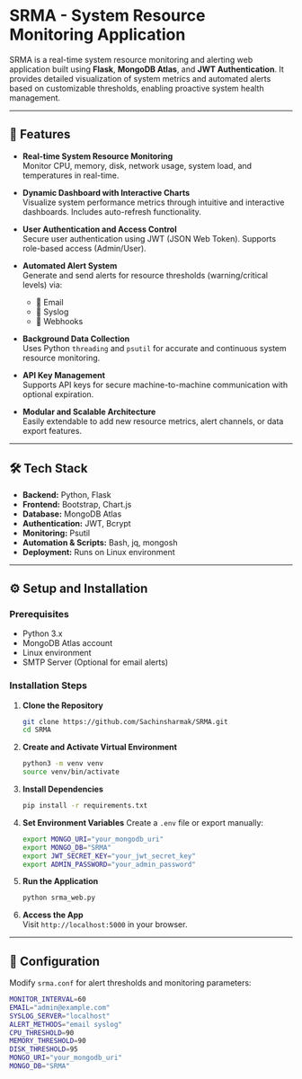 # SRMA - System Resource Monitoring Application

SRMA is a real-time system resource monitoring and alerting web application built using **Flask**, **MongoDB Atlas**, and **JWT Authentication**. It provides detailed visualization of system metrics and automated alerts based on customizable thresholds, enabling proactive system health management.

---

## 🚀 Features

- **Real-time System Resource Monitoring**  
  Monitor CPU, memory, disk, network usage, system load, and temperatures in real-time.

- **Dynamic Dashboard with Interactive Charts**  
  Visualize system performance metrics through intuitive and interactive dashboards. Includes auto-refresh functionality.

- **User Authentication and Access Control**  
  Secure user authentication using JWT (JSON Web Token). Supports role-based access (Admin/User).

- **Automated Alert System**  
  Generate and send alerts for resource thresholds (warning/critical levels) via:
  - 📧 Email  
  - 📝 Syslog  
  - 🔗 Webhooks  

- **Background Data Collection**  
  Uses Python `threading` and `psutil` for accurate and continuous system resource monitoring.

- **API Key Management**  
  Supports API keys for secure machine-to-machine communication with optional expiration.

- **Modular and Scalable Architecture**  
  Easily extendable to add new resource metrics, alert channels, or data export features.

---

## 🛠️ Tech Stack

- **Backend:** Python, Flask  
- **Frontend:** Bootstrap, Chart.js  
- **Database:** MongoDB Atlas  
- **Authentication:** JWT, Bcrypt  
- **Monitoring:** Psutil  
- **Automation & Scripts:** Bash, jq, mongosh  
- **Deployment:** Runs on Linux environment

---

## ⚙️ Setup and Installation

### Prerequisites
- Python 3.x
- MongoDB Atlas account
- Linux environment
- SMTP Server (Optional for email alerts)

### Installation Steps

1. **Clone the Repository**
    ```bash
    git clone https://github.com/Sachinsharmak/SRMA.git
    cd SRMA
    ```

2. **Create and Activate Virtual Environment**
    ```bash
    python3 -m venv venv
    source venv/bin/activate
    ```

3. **Install Dependencies**
    ```bash
    pip install -r requirements.txt
    ```

4. **Set Environment Variables**
    Create a `.env` file or export manually:
    ```bash
    export MONGO_URI="your_mongodb_uri"
    export MONGO_DB="SRMA"
    export JWT_SECRET_KEY="your_jwt_secret_key"
    export ADMIN_PASSWORD="your_admin_password"
    ```

5. **Run the Application**
    ```bash
    python srma_web.py
    ```

6. **Access the App**  
    Visit `http://localhost:5000` in your browser.

---

## 📝 Configuration

Modify `srma.conf` for alert thresholds and monitoring parameters:
```bash
MONITOR_INTERVAL=60
EMAIL="admin@example.com"
SYSLOG_SERVER="localhost"
ALERT_METHODS="email syslog"
CPU_THRESHOLD=90
MEMORY_THRESHOLD=90
DISK_THRESHOLD=95
MONGO_URI="your_mongodb_uri"
MONGO_DB="SRMA"
